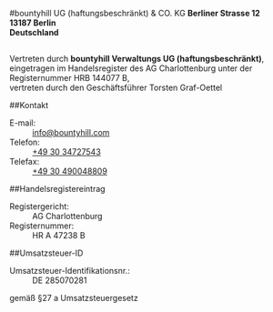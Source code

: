 #bountyhill UG (haftungsbeschränkt) & CO. KG
**Berliner Strasse 12**  
**13187 Berlin**  
**Deutschland**  

## 

Vertreten durch **bountyhill Verwaltungs UG (haftungsbeschränkt)**,  
eingetragen im Handelsregister des AG Charlottenburg unter der Registernummer HRB 144077 B,  
vertreten durch den Geschäftsführer Torsten Graf-Oettel

##Kontakt
<dl class="contact">
  <dt>E-mail:</dt>
  <dd><a href="mailto:info@bountyhill.com">info@bountyhill.com</a></dd>
  <dt>Telefon:</dt>
  <dd><a href="callto:+493034727543">+49 30 34727543</a></dd>
  <dt>Telefax:</dt>
  <dd><a href="callto:+493034727543">+49 30 490048809</a></dd>
</dl>

##Handelsregistereintrag
<dl class="court">
  <dt>Registergericht:</dt>
  <dd>AG Charlottenburg</dd>
  <dt>Registernummer:</dt>
  <dd>HR A 47238 B </dd>
</dl>

##Umsatzsteuer-ID
<dl class="vat">
  <dt>Umsatzsteuer-Identifikationsnr.:</dt>
  <dd>DE 285070281</dd>
</dl>
gemäß §27 a Umsatzsteuergesetz
